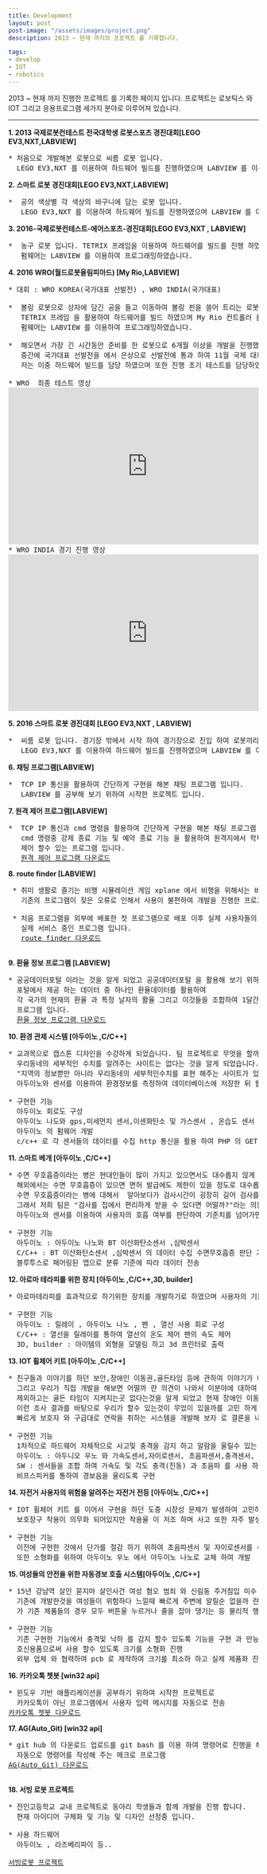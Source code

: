 ```yaml
---
title: Development
layout: post
post-image: "/assets/images/project.png"
description: 2013 ~ 현재 까지의 프로젝트 를 기록합니다.

tags:
- develop
- IOT
- robotics
---
```


2013 ~ 현재 까지 진행한 프로젝트 를 기록한 페이지 입니다. 프로젝트는 로보틱스 와 IOT 그리고 응용프로그램 세가지 분야로 이루어져 있습니다.


---

**1. 2013 국제로봇컨테스트 전국대학생 로봇스포츠 경진대회[LEGO EV3,NXT,LABVIEW]**
<pre>
* 처음으로 개발해본 로봇으로 씨름 로봇 입니다.
  LEGO EV3,NXT 를 이용하여 하드웨어 빌드를 진행하였으며 LABVIEW 를 이용하여 프로그래밍하였습니다.
</pre>

**2. 스마트 로봇 경진대회[LEGO EV3,NXT,LABVIEW]**
<pre>
*  공의 색상별 각 색상의 바구니에 담는 로봇 입니다.
   LEGO EV3,NXT 를 이용하여 하드웨어 빌드를 진행하였으며 LABVIEW 를 이용하여 프로그래밍하였습니다.
</pre>

**3. 2016-국제로봇컨테스트-에어스포츠-경진대회[LEGO EV3,NXT , LABVIEW]**
<pre>
*  농구 로봇 입니다. TETRIX 프레임을 이용하여 하드웨어를 빌드를 진행 하였고 EV3,NXT 컨트롤러를 사용 하였습니다.
   펌웨어는 LABVIEW 를 이용하여 프로그래밍하였습니다.
</pre>

**4. 2016 WRO(월드로봇올림피아드) [My Rio,LABVIEW]**
<pre>
* 대회 : WRO KOREA(국가대표 선발전) , WRO INDIA(국가대표)

*  볼링 로봇으로 상자에 담긴 공을 들고 이동하여 볼링 핀을 쓸어 트리는 로봇 입니다. 
   TETRIX 프레임 을 활용하여 하드웨어를 빌드 하였으며 My Rio 컨트롤러 를 사용하였습니다.
   펌웨어는 LABVIEW 를 이용하여 프로그래밍하였습니다.

*  해오면서 가장 긴 시간동안 준비를 한 로봇으로 6개월 이상을 개발을 진행했습니다.
   중간에 국가대표 선발전을 에서 은상으로 선발전에 통과 하여 11월 국제 대회 까지 팀원들 모두가 밤샘 작업으로 완성한 로봇 입니다.
   저는 이중 하드웨어 빌드를 담당 하였으며 또한 진행 초기 테스트를 담당하였습니다.

* WRO  최종 테스트 영상 
<iframe width="560" height="315" src="https://youtu.be/oIQ24HSCXeE" frameborder="0" allow="accelerometer; autoplay; encrypted-media; gyroscope; picture-in-picture" allowfullscreen></iframe>
* WRO INDIA 경기 진행 영상
<iframe width="560" height="315" src="https://youtu.be/gRvplET6yiQ" frameborder="0" allow="accelerometer; autoplay; encrypted-media; gyroscope; picture-in-picture" allowfullscreen></iframe>
</pre>

**5. 2016 스마트 로봇 경진대회 [LEGO EV3,NXT , LABVIEW]**
<pre>
*  씨름 로봇 입니다. 경기장 밖에서 시작 하여 경기장으로 진입 하여 로봇끼리 대결을 하는 로봇으로
   LEGO EV3,NXT 를 이용하여 하드웨어 빌드를 진행하였으며 LABVIEW 를 이용하여 프로그래밍하였습니다.
</pre>

**6. 채팅 프로그램[LABVIEW]**
 <pre>
*  TCP IP 통신을 활용하여 간단하게 구현을 해본 채팅 프로그램 입니다.
   LABVIEW 를 공부해 보기 위하여 시작한 프로젝트 입니다.
</pre>

**7. 원격 제어 프로그램[LABVIEW]**
 <pre>
*  TCP IP 통신과 cmd 명령을 활용하여 간단하게 구현을 해본 채팅 프로그램 입니다.
   cmd 명령중 강제 종료 기능 및 예약 종료 기능 을 활용하여 원격지에서 학부모가 자녀들의PC 사용 시간을
   제어 할수 있는 프로그램 입니다.
   <a href="https://github.com/gomtings/project/tree/main/portfolio/labview/gugudan">원격 제어 프로그램 다운로드</a>
</pre>

**8. route finder [LABVIEW]**
 <pre>
 * 취미 생활로 즐기는 비행 시뮬레이션 게임 xplane 에서 비행을 위해서는 비행 루트를 다운로드 받아야 하는데
   기존의 프로그램이 잦은 오류로 인해서 사용이 불편하여 개발을 진행한 프로그램 입니다.
 
 * 처음 프로그램을 외부에 배표한 첫 프로그램으로 배포 이후 실제 사용자들의 피드백을 받아서 새로운 기능을 추가하는 등
   실제 서비스 중인 프로그램 입니다.
   <a href="https://github.com/gomtings/project/tree/main/portfolio/labview/ATC%20app">route finder 다운로드</a>
 </pre>

**9. 환율 정보 프로그램 [LABVIEW]**
<pre>
* 공공데이터포털 이라는 것을 알게 되었고 공공데이터포털 을 활용해 보기 위하여 시작한 프로젝트 입니다.
  포털에서 제공 하는 데이터 중 하나인 환율데이터를 활용하여
  각 국가의 현재의 환율 과 특정 날자의 활율 그리고 이것들을 조합하여 1달간의 환율 변동 추이 등을 그래프로 나타내 주는
  프로그램 입니다.
  <a href="https://github.com/gomtings/project/tree/main/portfolio/labview/%ED%99%98%EC%9C%A8">환율 정보 프로그램 다운로드</a>
</pre>

**10. 환경 관제 시스템 [아두이노 ,C/C++]**
<pre>
* 교과목으로 캡스톤 디자인을 수강하게 되었습니다. 팀 프로젝트로 무엇을 할까 고민하다가 미세먼지 등 환경이 이슈가 되는 현재 지역의 정보는 알수 있지만 
  우리동네의 세부적인 수치를 알려주는 사이트는 없다는 것을 알게 되었습니다.
  "지역의 정보뿐만 아니라 우리동네의 세부적인수치를 표현 해주는 사이트가 있다면 어떨까?" 라는 생각으로 시작하게 되었습니다. 
  아두이노와 센서를 이용하여 환경정보를 측정하여 데이터베이스에 저장한 뒤 웹페이지 에서는 지도와 데이터베이스를 이용하여 적절한 데이터를 사용자에게 보여지도록 구현하였습니다.

* 구현한 기능
  아두이노 회로도 구성
  아두이노 나도와 gps,미세먼지 센서,이센화탄소 및 가스센서 , 온습도 센서 를 활용하여 회로 구성
  아두이노 의 펌웨어 개발
  c/c++ 로 각 센서들의 데이터를 수집 http 통신을 활용 하여 PHP 의 GET 방식으로 닷홈의 mysql DB에 각 센서 데이터 와 GPS 좌표를 DB에 추가
</pre>

**11. 스마트 베개 [아두이노 ,C/C++]**
<pre>
* 수면 무호흡증이라는 병은 현대인들이 많이 가지고 있으면서도 대수롭지 않게 생각하는 병입니다. 
  해외에서는 수면 무호흡증이 있으면 면허 발급에도 제한이 있을 정도로 대수롭지 않게 생각할 병이 아닙니다. 
  수면 무호흡증이라는 병에 대해서  알아보다가 검사시간이 굉장히 길어 검사를 받기 쉽지않다는 것을 알게 되었습니다. 
  그래서 저희 팀은 "검사를 집에서 편리하게 받을 수 있다면 어떨까?"라는 의문점에서 프로젝트를 시작하게 되었습니다.
  아두이노와 센서를 이용하여 사용자의 호흡 여부를 판단하여 기준치를 넘어가면 경보를 울려 사용자를 깨움과 동시에 데이터베이스에 수치를 기록하 여 사용자 스스로 수면무호흡증 검사를 할 수 있도록 구현하였습니다.

* 구현한 기능
  아두이노 : 아두이노 나노와 BT 이산화탄소센서 ,심박센서
  C/C++ : BT 이산화탄소센서 ,심박센서 의 데이터 수집 수면무호흡증 판단 기준에 따른 분류 를 진행하고
  블루투스로 페어링된 앱으로 분류 기준에 따라 데이터 전송
</pre>

**12. 아로마 테라피를 위한 장치 [아두이노 ,C/C++,3D, builder]**
<pre>
* 아로마테라피를 효과적으로 하기위한 장치를 개발하기로 하였으며 사용자의 기분에 따라 향의 강도를 설정 할수 있도록 구성

* 구현한 기능
  아두이노 : 릴레이 , 아두이노 나노 , 펜 , 열선 사용 회로 구성
  C/C++ : 열선을 릴레이를 통하여 열선의 온도 제어 팬의 속도 제어
  3D, builder : 아이템의 외형을 모델링 하고 3d 프린터로 출력
</pre>

**13. IOT 휠체어 키트 [아두이노 ,C/C++]**
<pre>
* 친구들과 이야기를 하던 보안,장애인 이동권,골든타임 등에 관하여 이야기가 나오게 되었습니다.
  그리고 우리가 직접 개발을 해보면 어떨까 란 의견이 나와서 이분야에 대하여 조사를 한결과 수도권을
  제외하고는 골든 타임이 지켜지는곳 없다는것을 알게 되었고 현재 장애인 이동권이 이슈라는것 또한 알게되었습니다.
  이런 조사 결과를 바탕으로 우리가 할수 있는것이 무었이 있을까를 고민 하게 되었고 장애인의 사고 발생시 이것을 미리 알아차리고
  빠르게 보호자 와 구급대로 연락을 취하는 시스템을 개발해 보자 로 결론을 내리게 되어 시스템을 개발하기 시작 하였습니다.

* 구현한 기능
  1차적으로 하드웨어 자체적으로 사고및 충격을 감지 하고 알람을 울릴수 있는 시스템을 구현 하였습니다.
  아두이노 : 아두니오 우노 와 가속도센서,자이로센서, 초음파센서,충격센서, 를 이용하여 회로 구현
  SW : 센서들을 조합 하여 가속도 및 각도 충격(진동) 과 초음파 를 사용 하여 사고 및 충격 발생 유무를 감지
  비프스피커를 통하여 경보음을 울리도록 구현
</pre>

**14. 자전거 사용자의 위험을 알려주는 자전거 전등 [아두이노 ,C/C++]**
<pre>
* IOT 휠체어 키트 를 이어서 구현을 하던 도중 시장성 문제가 발생하여 고민하던중 자전거 시장이 최근 급 성장 하고 있으며
  보호장구 착용이 의무화 되어있지만 착용율 이 저조 하며 사고 또한 자주 발생 한다는것에 착안하여 개발하기 시작

* 구현한 기능
  이전에 구현한 것에서 단가를 절감 하기 위하여 초음파센서 및 자이로센서를 삭제 하여 기능을 구현
  또한 소형화를 위하여 아두이노 우노 에서 아두이노 나노로 교체 하여 개발
</pre>

**15. 여성들의 안전을 위한 자동경보 호출 시스템[아두이노 ,C/C++]**
<pre>
* 15년 강남역 살인 묻지마 살인사건 여성 혐오 범죄 와 신림동 주거침입 미수 사건 등 여성관련 범죄가 증가 한다는 것 확인하여
  기존에 개발한것을 여성들이 위험하다 느낄때 빠르게 주변에 알릴순 없을까 란 생각을 하던중 여성관련 호신용품중 하나인 호신용 경보기
  가 기존 제품들의 경우 모두 버튼울 누르거나 줄을 잡아 댕기는 등 물리적 행동을 통해서 동작을 한다는 것을 확인하고 구현 시작

* 구현한 기능
  기존 구현한 기능에서 충격및 낙하 를 감지 할수 있도록 기능을 구현 과 만능 기판 내에 아두이노 와 센서들을 모두 내장하여
  호신용품으로써 사용 할수 있도록 크기를 소형화 진행
  외부 업체 와 협력하여 pcb 로 제작하여 크기를 최소하 하고 실제 제품화 진행
</pre>

**16. 카카오톡 쳇봇 [win32 api]**
<pre>
* 윈도우 기반 애플리케이션을 공부하기 위하여 시작한 프로젝트로
  카카오톡이 아닌 프로그램에서 사용자 입력 메시지를 자동으로 전송
<a href="https://github.com/gomtings/project/tree/main/portfolio/win32%20api/exwinapi">카카오톡 쳇봇 다운로드</a>
</pre>

**17. AG(Auto_Git) [win32 api]**
<pre>
* git hub 의 다운로드 업로드를 git bash 를 이용 하여 명령어로 진행을 해야 하는 불편함을 간소화 하고자
  자동으로 명령어를 작성해 주는 메크로 프로그램
<a href="https://github.com/gomtings/project/tree/main/portfolio/win32%20api/AG(Auto_Git)">AG(Auto_Git) 다운로드</a>

</pre>

**18. 서빙 로봇 프로젝트**
<pre>
* 전인고등학교 교내 프로젝트로 동아리 학생들과 함께 개발을 진행 합니다.
  현재 아이디어 구체화 및 기능 및 디자인 선정중 입니다.

* 사용 하드웨어
  아두이노 , 라즈베리파이 등..

<a href="">서빙로봇 프로젝트</a>

</pre>